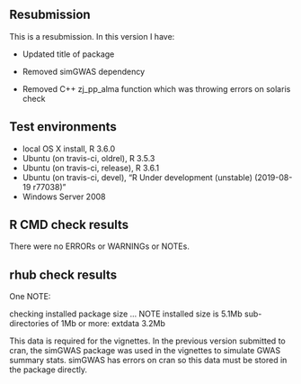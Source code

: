 ## Resubmission
This is a resubmission. In this version I have:

* Updated title of package

* Removed simGWAS dependency

* Removed C++ zj_pp_alma function which was throwing errors on solaris check

## Test environments

-   local OS X install, R 3.6.0
-   Ubuntu (on travis-ci, oldrel), R 3.5.3
-   Ubuntu (on travis-ci, release), R 3.6.1
-   Ubuntu (on travis-ci, devel), “R Under development (unstable)
    (2019-08-19 r77038)”
-   Windows Server 2008

## R CMD check results

There were no ERRORs or WARNINGs or NOTEs.

## rhub check results

One NOTE:

checking installed package size ... NOTE
  installed size is  5.1Mb
  sub-directories of 1Mb or more:
      extdata   3.2Mb

This data is required for the vignettes. In the previous version submitted to cran, the simGWAS package was used in the vignettes to simulate GWAS summary stats. simGWAS has errors on cran so this data must be stored in the package directly.
